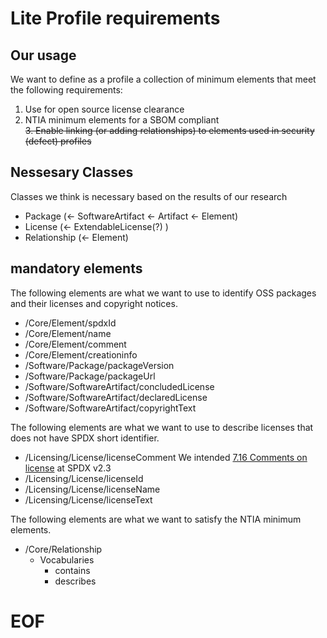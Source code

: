 # Lite Profile requirements

## Our usage  

We want to define as a profile a collection of minimum elements that meet the following requirements:  

1. Use for open source license clearance  
2. NTIA minimum elements for a SBOM compliant  
~~3. Enable linking (or adding relationships) to elements used in security (defect) profiles~~  

## Nessesary Classes  

Classes we think is necessary based on the results of our research  

- Package (<- SoftwareArtifact <- Artifact <- Element)  
- License (<- ExtendableLicense(?) ) 
- Relationship (<- Element)

## mandatory elements  

The following elements are what we want to use to identify OSS packages and their licenses and copyright notices.  

- /Core/Element/spdxId  
- /Core/Element/name  
- /Core/Element/comment  
- /Core/Element/creationinfo  
- /Software/Package/packageVersion  
- /Software/Package/packageUrl  
- /Software/SoftwareArtifact/concludedLicense  
- /Software/SoftwareArtifact/declaredLicense  
- /Software/SoftwareArtifact/copyrightText  

The following elements are what we want to use to describe licenses that does not have SPDX short identifier.  

- /Licensing/License/licenseComment
  We intended [7.16 Comments on license](https://spdx.github.io/spdx-spec/v2.3/package-information/#7.16) at SPDX v2.3  
- /Licensing/License/licenseId  
- /Licensing/License/licenseName  
- /Licensing/License/licenseText  

The following elements are what we want to satisfy the NTIA minimum elements.  

- /Core/Relationship  
  - Vocabularies  
    - contains  
    - describes  

# EOF  
